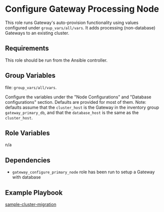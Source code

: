 Configure Gateway Processing Node
======================

This role runs Gateway's auto-provision functionality using values configured under `group_vars/all/vars`. It adds processing (non-database) Gateways to an existing cluster. 

Requirements
------------
This role should be run from the Ansible controller.

Group Variables
---------------
file: `group_vars/all/vars`.

Configure the variables under the "Node Configurations" and "Database configurations" section.
Defaults are provided for most of them. Note: defaults assume that the `cluster_host` is the Gateway in the inventory group `gateway_primary_db`, and that the `database_host` is the same as the `cluster_host`.

Role Variables
--------------
n/a

Dependencies
------------
- `gateway_configure_primary_node` role has been run to setup a Gateway with database

Example Playbook
------------
[sample-cluster-migration](/playbooks/sample-cluster-migration.yml)
